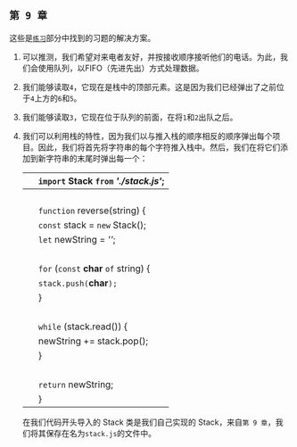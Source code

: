 ## `第 9 章`

这些是[`练习`](f_0095.xhtml#stacks.and.queues.exercises)部分中找到的习题的解决方案。

1.  可以推测，我们希望对来电者友好，并按接收顺序接听他们的电话。为此，我们会使用队列，以FIFO（先进先出）方式处理数据。

1.  我们能够读取`4`，它现在是栈中的顶部元素。这是因为我们已经弹出了之前位于`4`上方的`6`和`5`。

1.  我们能够读取`3`，它现在位于队列的前面，在将`1`和`2`出队之后。

1.  我们可以利用栈的特性，因为我们以与推入栈的顺序相反的顺序弹出每个项目。因此，我们将首先将字符串的每个字符推入栈中。然后，我们在将它们添加到新字符串的末尾时弹出每一个：

    | ​  | `import` Stack `from` *'./stack.js'*; |
    | --- | --- |
    | ​  |  |
    | ​  | `function` reverse(string) { |
    | ​  | `const` stack = `new` Stack(); |
    | ​  | `let` newString = *''*; |
    | ​  |  |
    | ​  | `for` (`const` **char** `of` string) { |
    | ​  | `stack.push(`**char**`);` |
    | ​  | } |
    | ​  |  |
    | ​  | `while` (stack.read()) { |
    | ​  | newString += stack.pop(); |
    | ​  | } |
    | ​  |  |
    | ​  | `return` newString; |
    | ​  | } |

    在我们代码开头导入的 Stack 类是我们自己实现的 Stack，来自`第 9 章`，我们将其保存在名为`stack.js`的文件中。
